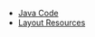  - [Java Code](./app/src/main/java/com/example/pckosek/customviews_02) <br>
 - [Layout Resources](./app/src/main/res/layout)